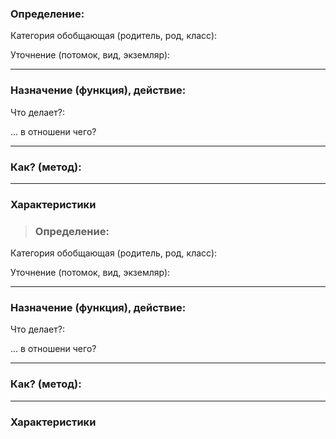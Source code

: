 ### Определение:
Категория обобщающая (родитель, род, класс):
>

Уточнение (потомок, вид, экземляр):

>
---
### Назначение (функция), действие:
Что делает?:
>

... в отношени чего?
>

---
### Как? (метод):
>

---
### Характеристики
>### Определение:
Категория обобщающая (родитель, род, класс):
>

Уточнение (потомок, вид, экземляр):

>
---
### Назначение (функция), действие:
Что делает?:
>

... в отношени чего?
>

---
### Как? (метод):
>

---
### Характеристики
>